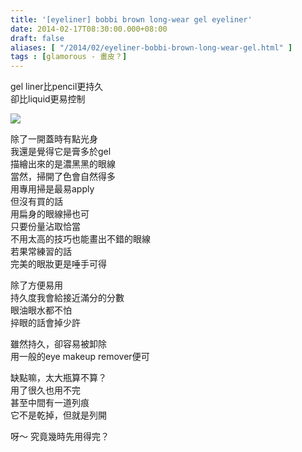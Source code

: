 ```yaml
---
title: '[eyeliner] bobbi brown long-wear gel eyeliner'
date: 2014-02-17T08:30:00.000+08:00
draft: false
aliases: [ "/2014/02/eyeliner-bobbi-brown-long-wear-gel.html" ]
tags : [glamorous - 畫皮？]
---
```


gel liner比pencil更持久  
卻比liquid更易控制    

[![](https://4.bp.blogspot.com/-ULPQ5norLnw/XC4MINvRfsI/AAAAAAAAD4I/OwsDgfugEfY87F9klYsEmXED-p8Tk6AGwCLcBGAs/s640/77.jpg)](https://4.bp.blogspot.com/-ULPQ5norLnw/XC4MINvRfsI/AAAAAAAAD4I/OwsDgfugEfY87F9klYsEmXED-p8Tk6AGwCLcBGAs/s1600/77.jpg)

除了一開蓋時有點光身  
我還是覺得它是膏多於gel   
描繪出來的是濃黑黑的眼線  
當然，掃開了色會自然得多    
用專用掃是最易apply  
但沒有買的話  
用扁身的眼線掃也可   
只要份量沾取恰當  
不用太高的技巧也能畫出不錯的眼線   
若果常練習的話  
完美的眼妝更是唾手可得  
  
除了方便易用    
持久度我會給接近滿分的分數  
眼油眼水都不怕  
捽眼的話會掉少許   
  
雖然持久，卻容易被卸除  
用一般的eye makeup remover便可    
  
缺點嘛，太大瓶算不算？  
用了很久也用不完   
甚至中間有一道列痕  
它不是乾掉，但就是列開  
  
呀～ 究竟幾時先用得完？